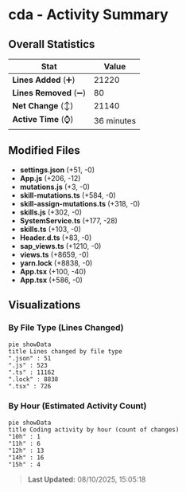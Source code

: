 # cda - Activity Summary 

## Overall Statistics

| Stat                   | Value                                                             |
| ---------------------- | ----------------------------------------------------------------- |
| **Lines Added** (➕)   | 21220                                          |
| **Lines Removed** (➖) | 80                                        |
| **Net Change** (↕)    | 21140                |
| **Active Time** (⌚)   | 36 minutes |


## Modified Files
- **settings.json** (+51, -0)
- **App.js** (+206, -12)
- **mutations.js** (+3, -0)
- **skill-mutations.ts** (+584, -0)
- **skill-assign-mutations.ts** (+318, -0)
- **skills.js** (+302, -0)
- **SystemService.ts** (+177, -28)
- **skills.ts** (+103, -0)
- **Header.d.ts** (+83, -0)
- **sap_views.ts** (+1210, -0)
- **views.ts** (+8659, -0)
- **yarn.lock** (+8838, -0)
- **App.tsx** (+100, -40)
- **App.tsx** (+586, -0)

## Visualizations

### By File Type (Lines Changed)

```mermaid
pie showData
title Lines changed by file type
".json" : 51
".js" : 523
".ts" : 11162
".lock" : 8838
".tsx" : 726
```

### By Hour (Estimated Activity Count)

```mermaid
pie showData
title Coding activity by hour (count of changes)
"10h" : 1
"11h" : 6
"12h" : 13
"14h" : 16
"15h" : 4
```


> **Last Updated:** 08/10/2025, 15:05:18